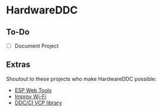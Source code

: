 # HardwareDDC

## To-Do

- [ ] Document Project

## Extras

Shoutout to these projects who make HardwareDDC possible:

- [ESP Web Tools](https://github.com/esphome/esp-web-tools)
- [Improv Wi-Fi](https://github.com/jnthas/Improv-WiFi-Library)
- [DDC/CI VCP library](https://github.com/tttttx2/ddcvcp)
